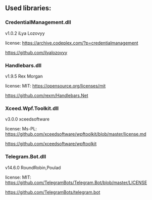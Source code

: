 ﻿## Used libraries:

### CredentialManagement.dll
v1.0.2
iLya Lozovyy

license: https://archive.codeplex.com/?p=credentialmanagement

https://github.com/ilyalozovyy

### Handlebars.dll
v1.9.5
Rex Morgan

license: MIT: https://opensource.org/licenses/mit

https://github.com/rexm/Handlebars.Net

### Xceed.Wpf.Toolkit.dll
v3.0.0
xceedsoftware

license: Ms-PL: https://github.com/xceedsoftware/wpftoolkit/blob/master/license.md

https://github.com/xceedsoftware/wpftoolkit

### Telegram.Bot.dll
v14.6.0
RoundRobin,Poulad

license: MIT: https://github.com/TelegramBots/Telegram.Bot/blob/master/LICENSE

https://github.com/TelegramBots/telegram.bot
